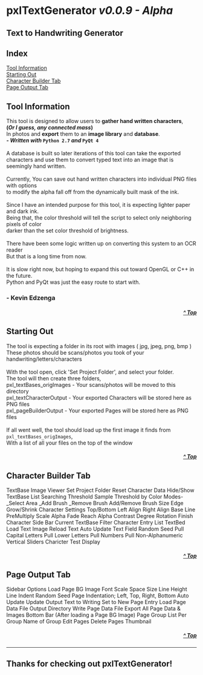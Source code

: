 # **pxlTextGenerator**  *v0.0.9 - Alpha*
## **Text to Handwriting Generator**

## **Index**
[Tool Information](#tool-information)
<br/>[Starting Out](#starting-out)
<br/>[Character Builder Tab](#character-builder-tab)
<br/>[Page Output Tab](#page-output-tab)

## **Tool Information**
This tool is designed to allow users to **gather hand written characters**,
<br/>**(*Or I guess, any connected mass*)**
<br/>In photos and **export** them to an **image library** and **database**.
<br/>***- Written with* `Python 2.7` *and* `PyQt 4`**
<br/>
<br/>A database is built so later iterations of this tool can take the exported
<br/>characters and use them to convert typed text into an image that is seemingly hand written.
<br/>
<br/>Currently, You can save out hand written characters into individual PNG files with options
<br/>to modify the alpha fall off from the dynamically built mask of the ink.
<br/>
<br/>Since I have an intended purpose for this tool, it is expecting lighter paper and dark ink.
<br/>Being that, the color threshold will tell the script to select only neighboring pixels of color
<br/>darker than the set color threshold of brightness.
<br/>
<br/>There have been some logic written up on converting this system to an OCR reader
<br/>But that is a long time from now.
<br/>
<br/>It is slow right now, but hoping to expand this out toward OpenGL or C++ in the future.
<br/>Python and PyQt was just the easy route to start with.
<br/>
### - **Kevin Edzenga** <br/>
##### <p align="right">[^ Top](#index)</p>
##
## **Starting Out**
The tool is expecting a folder in its root with images ( jpg, jpeg, png, bmp )
<br/>These photos should be scans/photos you took of your handwriting/letters/characters
<br/>
<br/>With the tool open, click 'Set Project Folder', and select your folder.
<br/>The tool will then create three folders,
<br/>   pxl_textBases_origImages - Your scans/photos will be moved to this directory
<br/>   pxl_textCharacterOutput - Your exported Characters will be stored here as PNG files
<br/>   pxl_pageBuilderOutput - Your exported Pages will be stored here as PNG files
<br/>
<br/>If all went well, the tool should load up the first image it finds from `pxl_textBases_origImages`,
<br/>With a list of all your files on the top of the window
##### <p align="right">[^ Top](#index)</p>
##
## **Character Builder Tab**
TextBase Image Viewer
	Set Project Folder
	Reset Character Data
	Hide/Show TextBase List
	Searching Threshold
	Sample Threshold by Color
	Modes-
	_Select Area
	_Add Brush
	_Remove Brush
	Add/Remove Brush Size
	Edge Grow/Shrink
Character Settings
	Top/Bottom
	Left Align
	Right Align
	Base Line
	PreMultiply Scale
	Alpha Fade Reach
	Alpha Contrast
	Degree Rotation
	Finish Character
Side Bar
	Current TextBase
	Filter
	Character Entry List
TextBed
	Load Text Image
	Reload Text
	Auto Update
	Text Field
	Random Seed
	Pull Capital Letters
	Pull Lower Letters
	Pull Numbers
	Pull Non-Alphanumeric
	Vertical Sliders 
	Charicter Test Display
##### <p align="right">[^ Top](#index)</p>
##
## **Page Output Tab**
Sidebar Options
	Load Page BG Image
	Font Scale
	Space Size
	Line Height
	Line Indent
	Random Seed
	Page Indentation; Left, Top, Right, Bottom
	Auto Update
	Update Output Text to Writing
	Set to New Page Entry
	Load Page Data File
	Output Directory
	Write Page Data File
	Export All Page Data & Images
Bottom Bar (After loading a Page BG Image)
	Page Group List
	Per Group
		Name of Group
		Edit Pages
		Delete Pages
		Thumbnail
	
##### <p align="right">[^ Top](#index)</p>
______________________________

## Thanks for checking out pxlTextGenerator!

